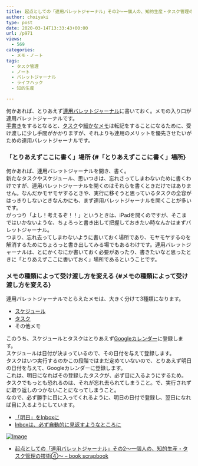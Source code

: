 ```yaml
---
title: 起点としての「連用バレットジャーナル」その2〜一個人の、知的生産・タスク管理の技術④〜
author: choiyaki
type: post
date: 2020-03-14T13:33:43+00:00
url: /p971
views:
  - 569
categories:
  - メモ・ノート
tags:
  - タスク管理
  - ノート
  - バレットジャーナル
  - ライフハック
  - 知的生産

---
```

何かあれば、とりあえず[連用バレットジャーナル][1]に書いておく。メモの入り口が連用バレットジャーナルです。  
[手書き][2]をするとなると、[タスク][3]や[細かなメモ][4]は転記をすることになるために、受け渡しに少し手間がかかりますが、それよりも連用のメリットを優先させたいがための連用バレットジャーナルです。

### 「とりあえずここに書く」場所 {#「とりあえずここに書く」場所}

何かあれば、連用バレットジャーナルを開き、書く。  
新たなタスクやスケジュール、思いつきは、忘れさってしまわないために書くわけですが、連用バレットジャーナルを開くのはそれらを書くときだけではありません。なんだかモヤモヤするときや、実行に移そうと思っているタスクの全容がはっきりしないときなんかにも、まず連用バレットジャーナルを開くことが多いです。  
がっつり「よし！考えるぞ！！」というときは、iPadを開くのですが、そこまではいかないような、ちょろっと書き出して把握しておきたい時なんかはまずバレットジャーナル。  
つまり、忘れ去ってしまわないように書いておく場所であり、モヤモヤするのを解消するためにちょろっと書き出してみる場でもあるわけです。連用バレットジャーナルは、とにかくなにか書いておく必要があったり、書きたいなと思ったときに「とりあえずここに書いておく」場所であるということです。

### メモの種類によって受け渡し方を変える {#メモの種類によって受け渡し方を変える}

連用バレットジャーナルでとらえたメモは、大きく分けて3種類になります。

  * [スケジュール][5]
  * [タスク][3]
  * その他メモ

このうち、スケジュールとタスクはとりあえず[Googleカレンダー][6]に登録します。  
スケジュールは日付が決まっているので、その日付を与えて登録します。  
タスクはいつ実行するのかこの段階ではまだ定めていないので、とりあえず明日の日付を与えて、Googleカレンダーに登録します。  
これは、明日になればその登録したタスクが、必ず目に入るようにするため。  
タスクでもっとも恐れるのは、それが忘れ去られてしまうこと。で、実行されずに取り返しのつかないことになってしまうこと。  
なので、必ず勝手に目に入ってくれるように、明日の日付で登録し、翌日になれば目に入るようにしています。

  * [「明日」をInboxに][7]
  * [Inboxは、必ず自動的に見返すようなところに][8]

[![Image][9]][10]

  * [起点としての「連用バレットジャーナル」その2〜一個人の、知的生産・タスク管理の技術④〜 &#8211; book scrapbook][11]

 [1]: https://scrapbox.io/choiyaki-hondana/%E9%80%A3%E7%94%A8%E3%83%90%E3%83%AC%E3%83%83%E3%83%88%E3%82%B8%E3%83%A3%E3%83%BC%E3%83%8A%E3%83%AB
 [2]: https://scrapbox.io/choiyaki-hondana/%E6%89%8B%E6%9B%B8%E3%81%8D
 [3]: https://scrapbox.io/choiyaki-hondana/%E3%82%BF%E3%82%B9%E3%82%AF
 [4]: https://scrapbox.io/choiyaki-hondana/%E7%B4%B0%E3%81%8B%E3%81%AA%E3%83%A1%E3%83%A2
 [5]: https://scrapbox.io/choiyaki-hondana/%E3%82%B9%E3%82%B1%E3%82%B8%E3%83%A5%E3%83%BC%E3%83%AB
 [6]: https://scrapbox.io/choiyaki-hondana/Google%E3%82%AB%E3%83%AC%E3%83%B3%E3%83%80%E3%83%BC
 [7]: https://choiyaki.com/?p=609
 [8]: https://choiyaki.com/?p=614
 [9]: https://gyazo.com/a758f6a7a6c0da9930fce0cc582ffb16/thumb/1000
 [10]: https://gyazo.com/a758f6a7a6c0da9930fce0cc582ffb16
 [11]: https://scrapbox.io/choiyaki-hondana/%E8%B5%B7%E7%82%B9%E3%81%A8%E3%81%97%E3%81%A6%E3%81%AE%E3%80%8C%E9%80%A3%E7%94%A8%E3%83%90%E3%83%AC%E3%83%83%E3%83%88%E3%82%B8%E3%83%A3%E3%83%BC%E3%83%8A%E3%83%AB%E3%80%8D%E3%81%9D%E3%81%AE2%E3%80%9C%E4%B8%80%E5%80%8B%E4%BA%BA%E3%81%AE%E3%80%81%E7%9F%A5%E7%9A%84%E7%94%9F%E7%94%A3%E3%83%BB%E3%82%BF%E3%82%B9%E3%82%AF%E7%AE%A1%E7%90%86%E3%81%AE%E6%8A%80%E8%A1%93%E2%91%A3%E3%80%9C